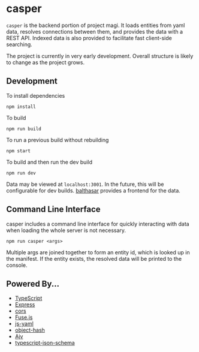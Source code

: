 # casper

`casper` is the backend portion of project magi. It loads entities from yaml data, resolves connections between them, and provides the data with a REST API. Indexed data is also provided to facilitate fast client-side searching.

The project is currently in very early development. Overall structure is likely to change as the project grows.

## Development

To install dependencies

`npm install`

To build

`npm run build`

To run a previous build without rebuilding

`npm start`

To build and then run the dev build

`npm run dev`

Data may be viewed at `localhost:3001`. In the future, this will be configurable for dev builds. [balthasar](https://github.com/Drowrin/balthasar) provides a frontend for the data.

## Command Line Interface

casper includes a command line interface for quickly interacting with data when loading the whole server is not necessary.

`npm run casper <args>`

Multiple args are joined together to form an entity id, which is looked up in the manifest. If the entity exists, the resolved data will be printed to the console.

## Powered By...

-   [TypeScript](https://www.typescriptlang.org/)
-   [Express](https://expressjs.com/)
-   [cors](https://www.npmjs.com/package/cors)
-   [Fuse.js](https://fusejs.io/)
-   [js-yaml](https://www.npmjs.com/package/js-yaml)
-   [object-hash](https://www.npmjs.com/package/object-hash)
-   [Ajv](https://ajv.js.org/)
-   [typescript-json-schema](https://github.com/YousefED/typescript-json-schema)
